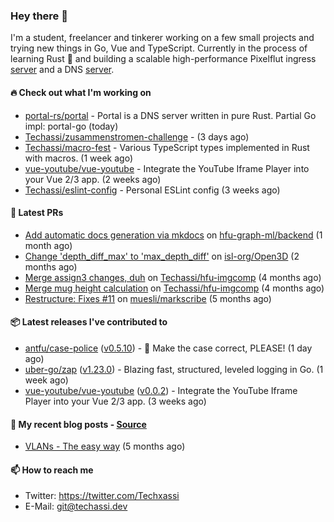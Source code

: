 ### Hey there 👋

I'm a student, freelancer and tinkerer working on a few small projects and trying new things in Go,
Vue and TypeScript. Currently in the process of learning Rust 🦀 and building a scalable high-performance
Pixelflut ingress [server](https://github.com/pixelflut-rs/pfctl) and a DNS [server](https://github.com/portal-rs/portal).

#### 🔥 Check out what I'm working on


- [portal-rs/portal](https://github.com/portal-rs/portal) - Portal is a DNS server written in pure Rust. Partial Go impl: portal-go (today)
- [Techassi/zusammenstromen-challenge](https://github.com/Techassi/zusammenstromen-challenge) -  (3 days ago)
- [Techassi/macro-fest](https://github.com/Techassi/macro-fest) - Various TypeScript types implemented in Rust with macros. (1 week ago)
- [vue-youtube/vue-youtube](https://github.com/vue-youtube/vue-youtube) - Integrate the YouTube Iframe Player into your Vue 2/3 app.  (2 weeks ago)
- [Techassi/eslint-config](https://github.com/Techassi/eslint-config) - Personal ESLint config (3 weeks ago)

#### 🧪 Latest PRs


- [Add automatic docs generation via mkdocs](https://github.com/hfu-graph-ml/backend/pull/1) on [hfu-graph-ml/backend](https://github.com/hfu-graph-ml/backend) (1 month ago)
- [Change &#39;depth_diff_max&#39; to &#39;max_depth_diff&#39;](https://github.com/isl-org/Open3D/pull/5219) on [isl-org/Open3D](https://github.com/isl-org/Open3D) (2 months ago)
- [Merge assign3 changes, duh](https://github.com/Techassi/hfu-imgcomp/pull/2) on [Techassi/hfu-imgcomp](https://github.com/Techassi/hfu-imgcomp) (4 months ago)
- [Merge mug height calculation](https://github.com/Techassi/hfu-imgcomp/pull/1) on [Techassi/hfu-imgcomp](https://github.com/Techassi/hfu-imgcomp) (4 months ago)
- [Restructure: Fixes #11](https://github.com/muesli/markscribe/pull/42) on [muesli/markscribe](https://github.com/muesli/markscribe) (5 months ago)

#### 📦 Latest releases I've contributed to


- [antfu/case-police](https://github.com/antfu/case-police/releases/tag/v0.5.10) ([v0.5.10](https://github.com/antfu/case-police/releases/tag/v0.5.10)) - 🚨 Make the case correct, PLEASE! (1 day ago)
- [uber-go/zap](https://github.com/uber-go/zap/releases/tag/v1.23.0) ([v1.23.0](https://github.com/uber-go/zap/releases/tag/v1.23.0)) - Blazing fast, structured, leveled logging in Go. (1 week ago)
- [vue-youtube/vue-youtube](https://github.com/vue-youtube/vue-youtube/releases/tag/v0.0.2) ([v0.0.2](https://github.com/vue-youtube/vue-youtube/releases/tag/v0.0.2)) - Integrate the YouTube Iframe Player into your Vue 2/3 app.  (3 weeks ago)

#### 📜 My recent blog posts - [Source](https://github.com/Techassi/page)


- [VLANs - The easy way](https://techassi.dev/posts/vlans-the-easy-way/) (5 months ago)

#### 📫 How to reach me

- Twitter: https://twitter.com/Techxassi
- E-Mail: git@techassi.dev
